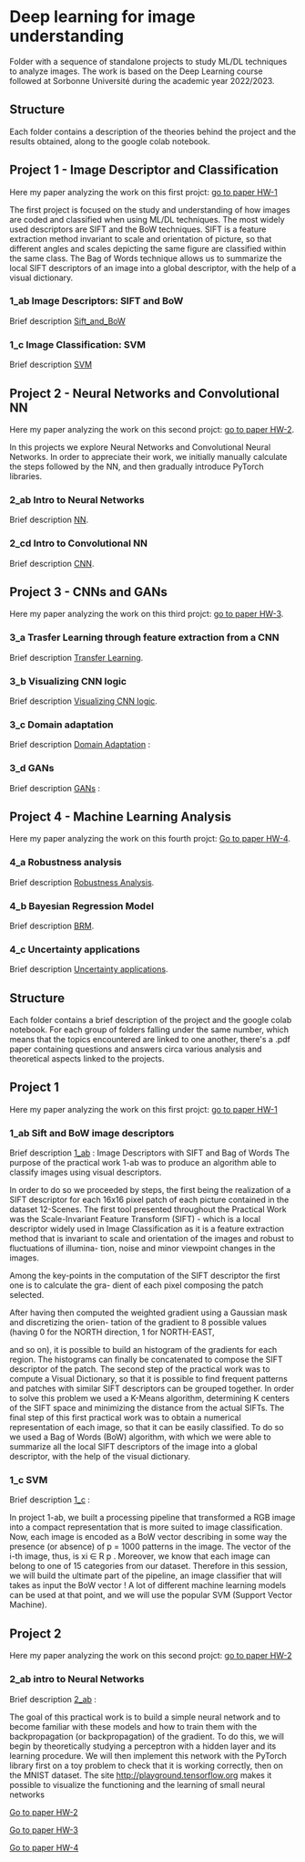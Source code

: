 # Deep learning for image understanding 
Folder with a sequence of standalone 
projects to study ML/DL techniques to 
analyze images. 
The work is based on the Deep Learning
course followed at Sorbonne Université during the academic year 2022/2023. 

## Structure
Each folder contains a description of the theories behind the project and the results obtained, along to the google colab notebook. 


## Project 1 - Image Descriptor and Classification
Here my paper analyzing the work on this first projct: [go to paper HW-1](./1-Image-Descriptors-Classification/HW1.pdf)

The first project is focused on the study and understanding of how images are coded and classified when using ML/DL techniques. 
The most widely used descriptors are SIFT and the BoW
techniques. SIFT is a feature extraction method invariant 
to scale and orientation of picture, so that different 
angles and scales depicting the same 
figure are classified within the same class. 
The Bag of Words technique allows us to summarize the 
local SIFT descriptors of an image into a global descriptor, 
with the help of a visual dictionary. 

### 1_ab Image Descriptors: SIFT and BoW 
Brief description [Sift_and_BoW](./1-Image-Descriptors-Classification/1-Sift-and-BoW/description.md) 


### 1_c Image Classification: SVM
Brief description [SVM](./1-Image-Descriptors-Classification/2-SVM-Image-Classification/description.md) 


## Project 2 - Neural Networks and Convolutional NN
Here my paper analyzing the work on this second projct: [go to paper HW-2](./2-CNN/HW2.pdf). 

In this projects we explore Neural Networks and Convolutional 
Neural Networks. 
In order to appreciate their work, we initially 
manually calculate the steps followed by the NN, 
and then gradually introduce PyTorch libraries. 

### 2_ab Intro to Neural Networks
Brief description [NN](./2-CNN/2-ab/description.md). 

### 2_cd Intro to Convolutional NN
Brief description [CNN](./2-CNN/2-CNN/description.md).

## Project 3 - CNNs and GANs
Here my paper analyzing the work on this third projct: [go to paper HW-3](./3-CNN-and-GAN/HW3.pdf). 

### 3_a Trasfer Learning through feature extraction from a CNN
Brief description [Transfer Learning](./3-CNN-and-GAN/1-transfer-learning/description.md).  

### 3_b Visualizing CNN logic
Brief description [Visualizing CNN logic](./3-CNN-and-GAN/2-visualization/description.md).  

### 3_c Domain adaptation
Brief description [Domain Adaptation](./3-CNN-and-GAN/3-domain-adaptation/description.md) : 

### 3_d GANs
Brief description [GANs](./3-CNN-and-GAN/4-GAN/description.md) : 


## Project 4 - Machine Learning Analysis
Here my paper analyzing the work on this fourth projct: [Go to paper HW-4](./4-ML-analysis/HW4.pdf). 

### 4_a Robustness analysis
Brief description [Robustness Analysis](./4-ML-analysis/1-robustness-analysis/description.md).

### 4_b Bayesian Regression Model
Brief description [BRM](./4-ML-analysis/2-BRM/description.md).

### 4_c Uncertainty applications
Brief description [Uncertainty applications](./4-ML-analysis/3-uncertainty/description.md).



## Structure
Each folder contains a brief description of the project and the google colab notebook.
For each group of folders falling under the same number, which means that the topics encountered are linked to one another, there's a .pdf paper containing 
questions and answers circa various analysis and theoretical aspects linked to the projects.

## Project 1
Here my paper analyzing the work on this first projct: [go to paper HW-1](https://github.com/giuliaprosio/deep-learning-for-image-undestanding/blob/main/HW1.pdf)
### 1_ab Sift and BoW image descriptors

Brief description [1_ab](https://github.com/giuliaprosio/deep-learning-for-image-undestanding/tree/main/1-ab) :
Image Descriptors with SIFT and Bag of Words
The purpose of the practical work 1-ab was to produce an algorithm able to classify images using
visual descriptors.

In order to do so we proceeded by steps, the first being the realization of a SIFT descriptor for each
16x16 pixel patch of each picture contained in the dataset 12-Scenes.
The first tool presented throughout the Practical Work was the Scale-Invariant Feature Transform
(SIFT) - which is a local descriptor widely used in Image Classification as it is a feature extraction
method that is invariant to scale and orientation of the images and robust to fluctuations of illumina-
tion, noise and minor viewpoint changes in the images.

Among the key-points in the computation of the SIFT descriptor the first one is to calculate the gra-
dient of each pixel composing the patch selected.

After having then computed the weighted gradient using a Gaussian mask and discretizing the orien-
tation of the gradient to 8 possible values (having 0 for the NORTH direction, 1 for NORTH-EAST,

and so on), it is possible to build an histogram of the gradients for each region. The histograms can
finally be concatenated to compose the SIFT descriptor of the patch.
The second step of the practical work was to compute a Visual Dictionary, so that it is possible to
find frequent patterns and patches with similar SIFT descriptors can be grouped together. In order
to solve this problem we used a K-Means algorithm, determining K centers of the SIFT space and
minimizing the distance from the actual SIFTs.
The final step of this first practical work was to obtain a numerical representation of each image, so
that it can be easily classified. To do so we used a Bag of Words (BoW) algorithm, with which we
were able to summarize all the local SIFT descriptors of the image into a global descriptor, with the
help of the visual dictionary.

### 1_c SVM

Brief description [1_c](https://github.com/giuliaprosio/deep-learning-for-image-undestanding/tree/main/1-c) :

In project 1-ab, we built a processing pipeline that transformed a RGB image into a compact
representation that is more suited to image classification. Now, each image is encoded as a BoW vector
describing in some way the presence (or absence) of p = 1000 patterns in the image. The vector of the i-th
image, thus, is xi ∈ R
p
. Moreover, we know that each image can belong to one of 15 categories from our
dataset. Therefore in this session, we will build the ultimate part of the pipeline, an image classifier that will
takes as input the BoW vector ! A lot of different machine learning models can be used at that point, and
we will use the popular SVM (Support Vector Machine).

## Project 2
Here my paper analyzing the work on this second projct: [go to paper HW-2](https://github.com/giuliaprosio/deep-learning-for-image-undestanding/blob/main/HW2.pdf)

### 2_ab intro to Neural Networks
Brief description [2_ab](https://github.com/giuliaprosio/deep-learning-for-image-undestanding/tree/main/2-ab) : 

The goal of this practical work is to build a simple neural network and to become familiar with these models
and how to train them with the backpropagation (or backpropagation) of the gradient.
To do this, we will begin by theoretically studying a perceptron with a hidden layer and its learning
procedure. We will then implement this network with the PyTorch library first on a toy problem to check
that it is working correctly, then on the MNIST dataset.
The site http://playground.tensorflow.org makes it possible to visualize the functioning and the
learning of small neural networks




[Go to paper HW-2](https://github.com/giuliaprosio/deep-learning-for-image-undestanding/blob/main/HW2.pdf)

[Go to paper HW-3](https://github.com/giuliaprosio/deep-learning-for-image-undestanding/blob/main/HW3.pdf)

[Go to paper HW-4](https://github.com/giuliaprosio/deep-learning-for-image-undestanding/blob/main/HW4.pdf)

